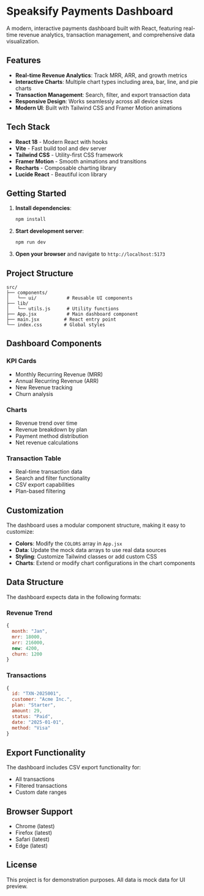 # Speaksify Payments Dashboard

A modern, interactive payments dashboard built with React, featuring real-time revenue analytics, transaction management, and comprehensive data visualization.

## Features

- **Real-time Revenue Analytics**: Track MRR, ARR, and growth metrics
- **Interactive Charts**: Multiple chart types including area, bar, line, and pie charts
- **Transaction Management**: Search, filter, and export transaction data
- **Responsive Design**: Works seamlessly across all device sizes
- **Modern UI**: Built with Tailwind CSS and Framer Motion animations

## Tech Stack

- **React 18** - Modern React with hooks
- **Vite** - Fast build tool and dev server
- **Tailwind CSS** - Utility-first CSS framework
- **Framer Motion** - Smooth animations and transitions
- **Recharts** - Composable charting library
- **Lucide React** - Beautiful icon library

## Getting Started

1. **Install dependencies**:
   ```bash
   npm install
   ```

2. **Start development server**:
   ```bash
   npm run dev
   ```

3. **Open your browser** and navigate to `http://localhost:5173`

## Project Structure

```
src/
├── components/
│   └── ui/           # Reusable UI components
├── lib/
│   └── utils.js      # Utility functions
├── App.jsx           # Main dashboard component
├── main.jsx         # React entry point
└── index.css        # Global styles
```

## Dashboard Components

### KPI Cards
- Monthly Recurring Revenue (MRR)
- Annual Recurring Revenue (ARR)
- New Revenue tracking
- Churn analysis

### Charts
- Revenue trend over time
- Revenue breakdown by plan
- Payment method distribution
- Net revenue calculations

### Transaction Table
- Real-time transaction data
- Search and filter functionality
- CSV export capabilities
- Plan-based filtering

## Customization

The dashboard uses a modular component structure, making it easy to customize:

- **Colors**: Modify the `COLORS` array in `App.jsx`
- **Data**: Update the mock data arrays to use real data sources
- **Styling**: Customize Tailwind classes or add custom CSS
- **Charts**: Extend or modify chart configurations in the chart components

## Data Structure

The dashboard expects data in the following formats:

### Revenue Trend
```javascript
{
  month: "Jan",
  mrr: 18000,
  arr: 216000,
  new: 4200,
  churn: 1200
}
```

### Transactions
```javascript
{
  id: "TXN-2025001",
  customer: "Acme Inc.",
  plan: "Starter",
  amount: 29,
  status: "Paid",
  date: "2025-01-01",
  method: "Visa"
}
```

## Export Functionality

The dashboard includes CSV export functionality for:
- All transactions
- Filtered transactions
- Custom date ranges

## Browser Support

- Chrome (latest)
- Firefox (latest)
- Safari (latest)
- Edge (latest)

## License

This project is for demonstration purposes. All data is mock data for UI preview.
